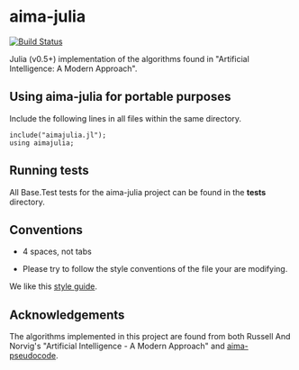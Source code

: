 # aima-julia

[![Build Status](https://travis-ci.org/aimacode/aima-julia.svg?branch=master)](https://travis-ci.org/aimacode/aima-julia)

Julia (v0.5+) implementation of the algorithms found in "Artificial Intelligence: A Modern Approach".

Using aima-julia for portable purposes
--------------------------------------

Include the following lines in all files within the same directory.

~~~
include("aimajulia.jl");
using aimajulia;
~~~

Running tests
-------------

All Base.Test tests for the aima-julia project can be found in the **tests** directory.

Conventions
-----------

* 4 spaces, not tabs

* Please try to follow the style conventions of the file your are modifying.

We like this [style guide](https://docs.julialang.org/en/release-0.5/manual/style-guide/).

## Acknowledgements

The algorithms implemented in this project are found from both Russell And Norvig's "Artificial Intelligence - A Modern Approach" and [aima-pseudocode](https://github.com/aimacode/aima-pseudocode).